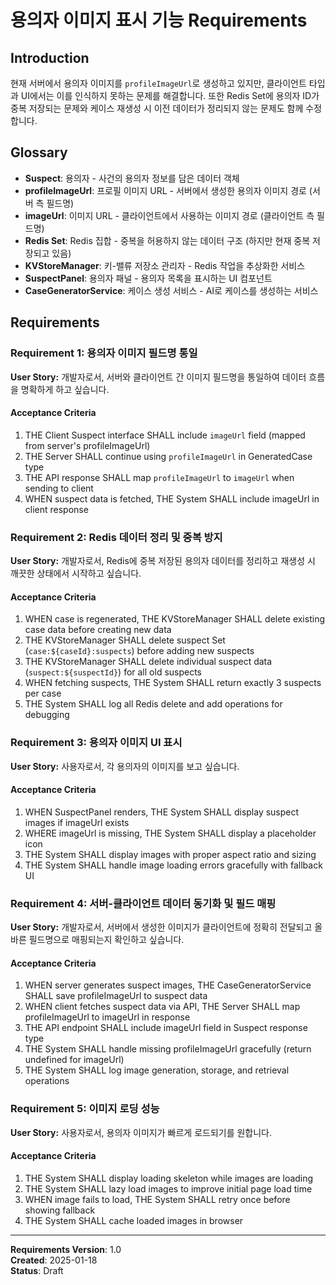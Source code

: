 # 용의자 이미지 표시 기능 Requirements

## Introduction

현재 서버에서 용의자 이미지를 `profileImageUrl`로 생성하고 있지만, 클라이언트 타입과 UI에서는 이를 인식하지 못하는 문제를 해결합니다. 또한 Redis Set에 용의자 ID가 중복 저장되는 문제와 케이스 재생성 시 이전 데이터가 정리되지 않는 문제도 함께 수정합니다.

## Glossary

- **Suspect**: 용의자 - 사건의 용의자 정보를 담은 데이터 객체
- **profileImageUrl**: 프로필 이미지 URL - 서버에서 생성한 용의자 이미지 경로 (서버 측 필드명)
- **imageUrl**: 이미지 URL - 클라이언트에서 사용하는 이미지 경로 (클라이언트 측 필드명)
- **Redis Set**: Redis 집합 - 중복을 허용하지 않는 데이터 구조 (하지만 현재 중복 저장되고 있음)
- **KVStoreManager**: 키-밸류 저장소 관리자 - Redis 작업을 추상화한 서비스
- **SuspectPanel**: 용의자 패널 - 용의자 목록을 표시하는 UI 컴포넌트
- **CaseGeneratorService**: 케이스 생성 서비스 - AI로 케이스를 생성하는 서비스

## Requirements

### Requirement 1: 용의자 이미지 필드명 통일

**User Story:** 개발자로서, 서버와 클라이언트 간 이미지 필드명을 통일하여 데이터 흐름을 명확하게 하고 싶습니다.

#### Acceptance Criteria

1. THE Client Suspect interface SHALL include `imageUrl` field (mapped from server's profileImageUrl)
2. THE Server SHALL continue using `profileImageUrl` in GeneratedCase type
3. THE API response SHALL map `profileImageUrl` to `imageUrl` when sending to client
4. WHEN suspect data is fetched, THE System SHALL include imageUrl in client response

### Requirement 2: Redis 데이터 정리 및 중복 방지

**User Story:** 개발자로서, Redis에 중복 저장된 용의자 데이터를 정리하고 재생성 시 깨끗한 상태에서 시작하고 싶습니다.

#### Acceptance Criteria

1. WHEN case is regenerated, THE KVStoreManager SHALL delete existing case data before creating new data
2. THE KVStoreManager SHALL delete suspect Set (`case:${caseId}:suspects`) before adding new suspects
3. THE KVStoreManager SHALL delete individual suspect data (`suspect:${suspectId}`) for all old suspects
4. WHEN fetching suspects, THE System SHALL return exactly 3 suspects per case
5. THE System SHALL log all Redis delete and add operations for debugging

### Requirement 3: 용의자 이미지 UI 표시

**User Story:** 사용자로서, 각 용의자의 이미지를 보고 싶습니다.

#### Acceptance Criteria

1. WHEN SuspectPanel renders, THE System SHALL display suspect images if imageUrl exists
2. WHERE imageUrl is missing, THE System SHALL display a placeholder icon
3. THE System SHALL display images with proper aspect ratio and sizing
4. THE System SHALL handle image loading errors gracefully with fallback UI

### Requirement 4: 서버-클라이언트 데이터 동기화 및 필드 매핑

**User Story:** 개발자로서, 서버에서 생성한 이미지가 클라이언트에 정확히 전달되고 올바른 필드명으로 매핑되는지 확인하고 싶습니다.

#### Acceptance Criteria

1. WHEN server generates suspect images, THE CaseGeneratorService SHALL save profileImageUrl to suspect data
2. WHEN client fetches suspect data via API, THE Server SHALL map profileImageUrl to imageUrl in response
3. THE API endpoint SHALL include imageUrl field in Suspect response type
4. THE System SHALL handle missing profileImageUrl gracefully (return undefined for imageUrl)
5. THE System SHALL log image generation, storage, and retrieval operations

### Requirement 5: 이미지 로딩 성능

**User Story:** 사용자로서, 용의자 이미지가 빠르게 로드되기를 원합니다.

#### Acceptance Criteria

1. THE System SHALL display loading skeleton while images are loading
2. THE System SHALL lazy load images to improve initial page load time
3. WHEN image fails to load, THE System SHALL retry once before showing fallback
4. THE System SHALL cache loaded images in browser

---

**Requirements Version**: 1.0  
**Created**: 2025-01-18  
**Status**: Draft
